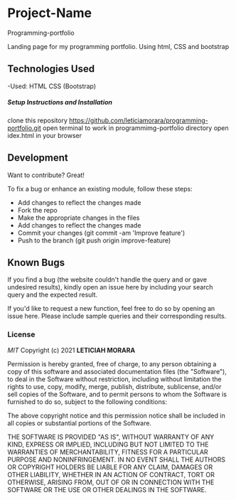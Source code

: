 # Project-Name
Programming-portfolio

Landing page for my programming portfolio. Using html, CSS and bootstrap


## Technologies Used

-Used:
 HTML
 CSS (Bootstrap)


##### Setup Instructions and Installation

clone this repository https://github.com/leticiamorara/programming-portfolio.git
open terminal to work in programmimg-portfolio  directory
open idex.html in your browser


## Development

Want to contribute? Great!

To fix a bug or enhance an existing module, follow these steps:

- Add changes to reflect the changes made
- Fork the repo
- Make the appropriate changes in the files
- Add changes to reflect the changes made
- Commit your changes (git commit -am 'Improve feature')
- Push to the branch (git push origin improve-feature)



## Known Bugs

If you find a bug (the website couldn't handle the query and or gave undesired results), kindly open an issue here by including your search query and the expected result.

If you'd like to request a new function, feel free to do so by opening an issue here. Please include sample queries and their corresponding results.


### License

*MIT*
Copyright (c) 2021 **LETICIAH MORARA**

Permission is hereby granted, free of charge, to any person obtaining a copy of this software and associated documentation files (the "Software"), to deal in the Software without restriction, including without limitation the rights to use, copy, modify, merge, publish, distribute, sublicense, and/or sell copies of the Software, and to permit persons to whom the Software is furnished to do so, subject to the following conditions:

The above copyright notice and this permission notice shall be included in all copies or substantial portions of the Software.

THE SOFTWARE IS PROVIDED "AS IS", WITHOUT WARRANTY OF ANY KIND, EXPRESS OR IMPLIED, INCLUDING BUT NOT LIMITED TO THE WARRANTIES OF MERCHANTABILITY, FITNESS FOR A PARTICULAR PURPOSE AND NONINFRINGEMENT. IN NO EVENT SHALL THE AUTHORS OR COPYRIGHT HOLDERS BE LIABLE FOR ANY CLAIM, DAMAGES OR OTHER LIABILITY, WHETHER IN AN ACTION OF CONTRACT, TORT OR OTHERWISE, ARISING FROM, OUT OF OR IN CONNECTION WITH THE SOFTWARE OR THE USE OR OTHER DEALINGS IN THE SOFTWARE.